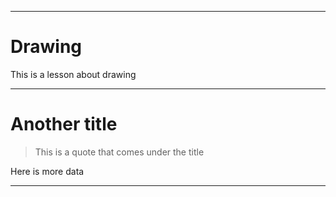 <meta name="title" content="Drawing">
<meta name="objective" content="be introduced">
<meta name="text" content="Draw with graphics functions.">
<meta name="author" content="keshavsaharia">
<meta name="path" content="introduction">

---

# Drawing

This is a lesson about drawing

---

# Another title

> This is a quote that comes under the title

Here is more data

---
